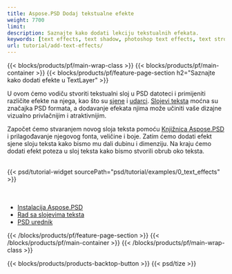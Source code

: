 ```yaml
---
title: Aspose.PSD Dodaj tekstualne efekte
weight: 7700
limit: 
description: Saznajte kako dodati lekciju tekstualnih efekata.
keywords: [text effects, text shadow, photoshop text effects, text stroke, open photoshop file, psd file export, text effect psd]
url: tutorial/add-text-effects/
---
```


{{< blocks/products/pf/main-wrap-class >}}
{{< blocks/products/pf/main-container >}}
{{< blocks/products/pf/feature-page-section h2="Saznajte kako dodati efekte u TextLayer" >}}


<a href="LINK">
</a>
<p>
U ovom ćemo vodiču stvoriti tekstualni sloj u PSD datoteci i primijeniti različite efekte na njega, kao što su <a href="https://docs.aspose.com/psd/net/shadow-effects-in-psd-file/">sjene</a> i <a href="https://docs.aspose.com/psd/net/stroke-effect-with-color-fill/">udarci</a>. <a href="https://reference.aspose.com/psd/net/aspose.psd.fileformats.psd.layers/textlayer/">Slojevi teksta</a> moćna su značajka PSD formata, a dodavanje efekata njima može učiniti vaše dizajne vizualno privlačnijim i atraktivnijim.
</p>

<p>
Započet ćemo stvaranjem novog sloja teksta pomoću <a href="https://www.nuget.org/packages/Aspose.PSD">Knjižnica Aspose.PSD</a> i prilagođavanje njegovog fonta, veličine i boje. Zatim ćemo dodati efekt sjene sloju teksta kako bismo mu dali dubinu i dimenziju. Na kraju ćemo dodati efekt poteza u sloj teksta kako bismo stvorili obrub oko teksta.
</p>

<br />
{{< psd/tutorial-widget sourcePath="psd/tutorial/examples/0_text_effects" >}}
<br />

<br />
<br />
<div class="code-sample">
    <ul class="link-list">
        <li class="link-item"><a href="https://docs.aspose.com/psd/net/installation/">Instalacija Aspose.PSD</a></li>
        <li class="link-item"><a href="https://docs.aspose.com/psd/net/working-with-text-layers/">Rad sa slojevima teksta</a></li>
        <li class="link-item"><a href="https://products.aspose.app/psd/editor/">PSD urednik</a></li>
    </ul>
</div>

{{< /blocks/products/pf/feature-page-section >}}
{{< /blocks/products/pf/main-container >}}
{{< /blocks/products/pf/main-wrap-class >}}

{{< blocks/products/products-backtop-button >}}
{{< psd/tize >}}
